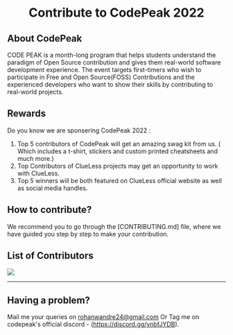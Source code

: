 <h1 align='center'>Contribute to CodePeak 2022</h1>

## About CodePeak

CODE PEAK is a month-long program that helps students understand the paradigm of Open Source contribution and gives them real-world software development experience. The event targets first-timers who wish to participate in Free and Open Source(FOSS) Contributions and the experienced developers who want to show their skills by contributing to real-world projects.

## Rewards

Do you know we are sponsering CodePeak 2022 :

1. Top 5 contributors of CodePeak will get an amazing swag kit from us. ( Which includes a t-shirt, stickers and custom printed cheatsheets and much more.)
2. Top Contributors of ClueLess projects may get an opportunity to work with ClueLess.
3. Top 5 winners will be both featured on ClueLess official website as well as social media handles.

## How to contribute?

We recommend you to go through the [CONTRIBUTING.md] file, where we have guided you step by step to make your contribution.

## List of Contributors

<a href="https://github.com/rohan9024/ecommerce/graphs/contributors">
  <img src="https://contrib.rocks/image?repo=rohan9024/ecommerce" />
</a>

---

## Having a problem?

Mail me your queries on rohanwandre24@gmail.com
Or Tag me on codepeak's official discord - (https://discord.gg/ynbfJYDB).
